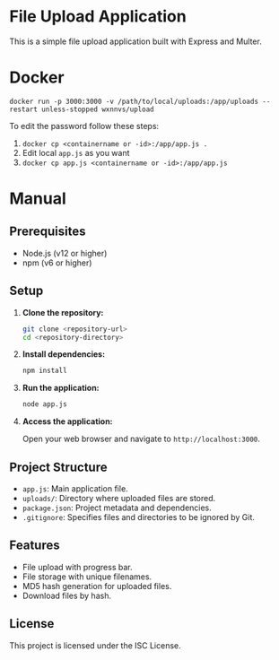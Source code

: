 # File Upload Application

This is a simple file upload application built with Express and Multer.

# Docker

`docker run -p 3000:3000 -v /path/to/local/uploads:/app/uploads --restart unless-stopped wxnnvs/upload`

To edit the password follow these steps:
1. `docker cp <containername or -id>:/app/app.js .`
2. Edit local `app.js` as you want
3. `docker cp app.js <containername or -id>:/app/app.js`

# Manual
## Prerequisites

- Node.js (v12 or higher)
- npm (v6 or higher)

## Setup

1. **Clone the repository:**

    ```sh
    git clone <repository-url>
    cd <repository-directory>
    ```

2. **Install dependencies:**

    ```sh
    npm install
    ```

3. **Run the application:**

    ```sh
    node app.js
    ```

4. **Access the application:**

    Open your web browser and navigate to `http://localhost:3000`.

## Project Structure

- `app.js`: Main application file.
- `uploads/`: Directory where uploaded files are stored.
- `package.json`: Project metadata and dependencies.
- `.gitignore`: Specifies files and directories to be ignored by Git.

## Features

- File upload with progress bar.
- File storage with unique filenames.
- MD5 hash generation for uploaded files.
- Download files by hash.

## License

This project is licensed under the ISC License.
